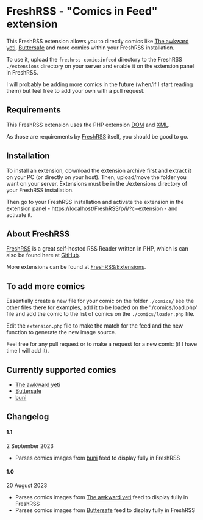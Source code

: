 # FreshRSS - "Comics in Feed" extension

This FreshRSS extension allows you to directly comics like [The awkward yeti](https://theawkwardyeti.com/), [Buttersafe](https://www.buttersafe.com/) and more comics within your FreshRSS installation.

To use it, upload the ```freshrss-comicsinfeed``` directory to the FreshRSS `./extensions` directory on your server and enable it on the extension panel in FreshRSS.

I will probably be adding more comics in the future (when/if I start reading them) but feel free to add your own with a pull request.


## Requirements

This FreshRSS extension uses the PHP extension [DOM](http://php.net/dom) and [XML](http://php.net/xml).

As those are requirements by [FreshRSS](https://github.com/FreshRSS/FreshRSS) itself, you should be good to go.


## Installation

To install an extension, download the extension archive first and extract it on your PC (or directly on your host). Then, upload/move the folder you want on your server. Extensions must be in the ./extensions directory of your FreshRSS installation.

Then go to your FreshRSS installation and activate the extension in the extension panel - https://localhost/FreshRSS/p/i/?c=extension - and activate it.

## About FreshRSS

[FreshRSS](https://freshrss.org/) is a great self-hosted RSS Reader written in PHP, which is can also be found here at [GitHub](https://github.com/FreshRSS/FreshRSS).

More extensions can be found at [FreshRSS/Extensions](https://github.com/FreshRSS/Extensions).

## To add more comics

Essentially create a new file for your comic on the folder `./comics/` see the other files there for examples, add it to be loaded on the './comics/load.php' file and add the comic to the list of comics on the `./comics/loader.php` file.

Edit the `extension.php` file to make the match for the feed and the new function to generate the new image source.

Feel free for any pull request or to make a request for a new comic (if I have time I will add it).

## Currently supported comics

- [The awkward yeti](https://theawkwardyeti.com/)
- [Buttersafe](https://www.buttersafe.com/)
- [buni](https://www.bunicomic.com/)


## Changelog

#### 1.1

2 September 2023
  - Parses comics images from [buni](https://www.bunicomic.com/) feed to display fully in FreshRSS

#### 1.0

20 August 2023
 - Parses comics images from [The awkward yeti](https://theawkwardyeti.com/) feed to display fully in FreshRSS
 - Parses comics images from [Buttersafe](https://www.buttersafe.com/) feed to display fully in FreshRSS
